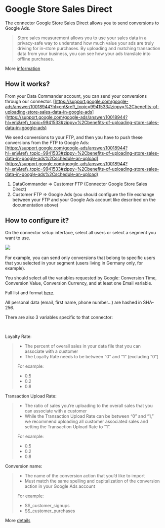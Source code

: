 # Google Store Sales Direct

The connector Google Store Sales Direct allows you to send conversions to Google Ads.

> Store sales measurement allows you to use your sales data in a privacy-safe way to understand how much value your ads are truly driving for in-store purchases. By uploading and matching transaction data from your business, you can see how your ads translate into offline purchases.

More [information](https://support.google.com/google-ads/topic/9941533?hl=en\&ref\_topic=7280668)

## How it works? <a href="#how-it-works" id="how-it-works"></a>

From your Data Commander account, you can send your conversions through our connector. [https://support.google.com/google-ads/answer/10018944?hl=en\&ref\_topic=9941533#zippy=%2Cbenefits-of-uploading-store-sales-data-in-google-ads](https://support.google.com/google-ads/answer/10018944?hl=en\&ref\_topic=9941533#zippy=%2Cbenefits-of-uploading-store-sales-data-in-google-ads)​

We send conversions to your FTP, and then you have to push these conversions from the FTP to Google Ads: [https://support.google.com/google-ads/answer/10018944?hl=en\&ref\_topic=9941533#zippy=%2Cbenefits-of-uploading-store-sales-data-in-google-ads%2Cschedule-an-upload](https://support.google.com/google-ads/answer/10018944?hl=en\&ref\_topic=9941533#zippy=%2Cbenefits-of-uploading-store-sales-data-in-google-ads%2Cschedule-an-upload)​

1. DataCommander ⇒ Customer FTP (Connector Google Store Sales Direct)
2. Customer FTP ⇒ Google Ads (you should configure the file exchange between your FTP and your Google Ads account like described on the documentation above)

## How to configure it? <a href="#how-to-configure-it" id="how-to-configure-it"></a>

On the connector setup interface, select all users or select a segment you want to use.

![](https://2406699966-files.gitbook.io/\~/files/v0/b/gitbook-legacy-files/o/assets%2F-LlBEwG5kQoxsckaoAZh%2F-Me4KyQWoYQhMjxapjIB%2F-Me4Mako0T6E6i4cQ-zK%2FCapture%20d%E2%80%99e%CC%81cran%202021-07-08%20a%CC%80%2011.06.09.png?alt=media\&token=403092d6-d617-40b0-8d55-52dbb492c651)

For example, you can send only conversions that belong to specific users that you selected in your segment (users living in Germany only, for example).

You should select all the variables requested by Google: Conversion Time, Conversion Value, Conversion Currency, and at least one Email variable.

Full list and format [here](https://support.google.com/google-ads/answer/10018336?hl=en\&ref\_topic=9941533).

All personal data (email, first name, phone number...) are hashed in SHA-256.

There are also 3 variables specific to that connector:

<figure><img src="../../../.gitbook/assets/Capture d’écran 2021-01-29 à 10.19.21.png" alt=""><figcaption></figcaption></figure>

Loyalty Rate:

> * The percent of overall sales in your data file that you can associate with a customer
> * The Loyalty Rate needs to be between “0” and “1” (excluding “0”)
>
> For example:
>
> * 0.5
> * 0.2
> * 0.8

Transaction Upload Rate:

> * The ratio of sales you’re uploading to the overall sales that you can associate with a customer
> * While the Transaction Upload Rate can be between “0” and “1,” we recommend uploading all customer associated sales and setting the Transaction Upload Rate to “1”.
>
> For example:
>
> * 0.5
> * 0.2
> * 0.8

Conversion name:

> * The name of the conversion action that you’d like to import
> * Must match the same spelling and capitalization of the conversion action in your Google Ads account
>
> For example:
>
> * SS\_customer\_signups
> * SS\_customer\_purchases

More [details](https://support.google.com/google-ads/answer/10018336?hl=en\&ref\_topic=9941533)
